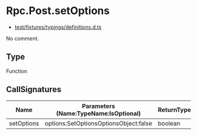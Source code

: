 # Rpc.Post.setOptions

* [test/fixtures/typings/definitions.d.ts](/test/fixtures/typings/definitions.d.ts#L86)

No comment.

## Type

Function

## CallSignatures

Name|Parameters (Name:TypeName:IsOptional)|ReturnTypeName|Comment
---|---|---|---
setOptions|options:SetOptionsOptionsObject:false |boolean|
